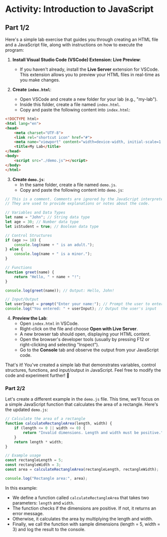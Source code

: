 # Activity: Introduction to JavaScript

## Part 1/2

Here's a simple lab exercise that guides you through creating an HTML file and a JavaScript file, along with instructions on how to execute the program:

1. **Install Visual Studio Code (VSCode) Extension: Live Preview**:
   - If you haven't already, install the **Live Server** extension for VSCode. This extension allows you to preview your HTML files in real-time as you make changes.

2. **Create `index.html`**:
   - Open VSCode and create a new folder for your lab (e.g., "my-lab").
   - Inside this folder, create a file named `index.html`.
   - Copy and paste the following content into `index.html`:

```html
<!DOCTYPE html>
<html lang="en">
<head>
    <meta charset="UTF-8">
    <link rel="shortcut icon" href="#">
    <meta name="viewport" content="width=device-width, initial-scale=1.0">
    <title>My Lab</title>
</head>
<body>
    <script src="./demo.js"></script>
</body>
</html>
```

3. **Create `demo.js`**:
   - In the same folder, create a file named `demo.js`.
   - Copy and paste the following content into `demo.js`:

```javascript
// This is a comment. Comments are ignored by the JavaScript interpreter.
// They are used to provide explanations or notes about the code.

// Variables and Data Types
let name = "John"; // String data type
let age = 30; // Number data type
let isStudent = true; // Boolean data type

// Control Structures
if (age >= 18) {
    console.log(name + " is an adult.");
} else {
    console.log(name + " is a minor.");
}

// Functions
function greet(name) {
    return "Hello, " + name + "!";
}

console.log(greet(name)); // Output: Hello, John!

// Input/Output
let userInput = prompt("Enter your name:"); // Prompt the user to enter their name
console.log("You entered: " + userInput); // Output the user's input
```

4. **Preview the Lab**:
   - Open `index.html` in VSCode.
   - Right-click on the file and choose **Open with Live Server**.
   - A new browser tab should open, displaying your HTML content.
   - Open the browser's developer tools (usually by pressing F12 or right-clicking and selecting "Inspect").
   - Go to the **Console** tab and observe the output from your JavaScript code.

That's it! You've created a simple lab that demonstrates variables, control structures, functions, and input/output in JavaScript. Feel free to modify the code and experiment further! 🚀

### Part 2/2

Let's create a different example in the `demo.js` file. This time, we'll focus on a simple JavaScript function that calculates the area of a rectangle. Here's the updated `demo.js`:

```javascript
// Calculate the area of a rectangle
function calculateRectangleArea(length, width) {
    if (length <= 0 || width <= 0) {
        return "Invalid dimensions. Length and width must be positive.";
    }
    return length * width;
}

// Example usage
const rectangleLength = 5;
const rectangleWidth = 3;
const area = calculateRectangleArea(rectangleLength, rectangleWidth);

console.log("Rectangle area:", area);
```

In this example:
- We define a function called `calculateRectangleArea` that takes two parameters: `length` and `width`.
- The function checks if the dimensions are positive. If not, it returns an error message.
- Otherwise, it calculates the area by multiplying the length and width.
- Finally, we call the function with sample dimensions (length = 5, width = 3) and log the result to the console.



